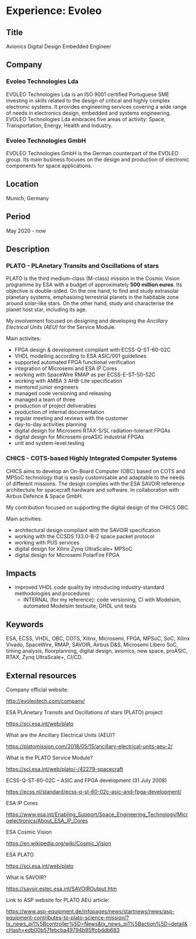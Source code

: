 # Experience: Evoleo

## Title

Avionics Digital Design Embedded Engineer

## Company

### Evoleo Technologies Lda

EVOLEO Technologies Lda is an ISO 9001 certified Portuguese SME investing in
skills related to the design of critical and highly complex electronic systems.
It provides engineering services covering a wide range of needs in electronics
design, embedded and systems engineering. EVOLEO Technologies Lda embraces five
areas of activity: Space, Transportation, Energy, Health and Industry.

### Evoleo Technologies GmbH

EVOLEO Technologies GmbH is the German counterpart of the EVOLEO group. Its main
business focuses on the design and production of electronic components for space
applications.

## Location

Munich, Germany

## Period

May 2020 - now

## Description

### PLATO - PLAnetary Transits and Oscillations of stars

PLATO is the third medium-class (M-class) mission in the Cosmic Vision programme
by ESA with a budget of approximately **500 million euros**. Its objective is
double-sided. On the one hand, to find and study extrasolar planetary systems,
emphasising terrestrial planets in the habitable zone around solar-like stars.
On the other hand, study and characterise the planet host star, including its
age.

My involvement focused on designing and developing the *Ancillary
Electrical Units (AEU)* for the Service Module.

Main activites:

* FPGA design & development compliant with ECSS-Q-ST-60-02C
* VHDL modelling according to ESA ASIC/001 guidelines
* supported automated FPGA functional verification
* integration of Microsemi and ESA IP Cores
* working with SpaceWire RMAP as per ECSS-E-ST-50-52C
* working with AMBA 3 AHB-Lite specification
* mentored junior engineers
* managed code versioning and releasing
* managed a team of three
* production of project deliverables
* production of internal documentation
* regular meeting and reviews with the customer
* day-to-day activities planning
* digital design for Microsemi RTAX-S/SL radiation-tolerant FPGAs
* digital design for Microsemi proASIC industrial FPGAs
* unit and system-level testing

### CHICS - COTS-based Highly Integrated Computer Systems

CHICS aims to develop an On-Board Computer (OBC) based on COTS and MPSoC
technology that is easily customisable and adaptable to the needs of different
missions. The design complies with the ESA SAVOIR reference architecture for
spacecraft hardware and software. In collaboration with Airbus Defence & Space
GmbH.

My contribution focused on supporting the digital design of the CHICS OBC.

Main activities:

* architectural design compliant with the SAVOIR specification
* working with the CCSDS 133.0-B-2 space packet protocol
* working with PUS services
* digital design for Xilinx Zynq UltraScale+ MPSoC
* digital design for Microsemi PolarFire FPGA

## Impacts

* improved VHDL code quality by introducing industry-standard methodologies and
  procedures
  * INTERNAL (for my reference): code versioning, CI with Modelsim, automated
      Modelsim testsuite, GHDL unit tests

## Keywords

ESA, ECSS, VHDL, OBC, COTS, Xilinx, Microsemi, FPGA, MPSoC, SoC, Xilinx Vivado,
SpaceWire, RMAP, SAVOIR, Airbus D&S, Microsemi Libero SoC, timing analysis,
floorplanning, digital design, avionics, new space, proASIC, RTAX, Zynq
UltraScale+, CI/CD.

## External resources

Company official website:

<http://evoleotech.com/company/>

ESA PLAnetary Transits and Oscillations of stars (PLATO) project:

<https://sci.esa.int/web/plato>

What are the Ancillary Electrical Units (AEU)?

<https://platomission.com/2018/05/15/ancillary-electrical-units-aeu-2/>

What is the PLATO Service Module?

<https://sci.esa.int/web/plato/-/42279-spacecraft>

ECSS-Q-ST-60-02C – ASIC and FPGA development (31 July 2008)

<https://ecss.nl/standard/ecss-q-st-60-02c-asic-and-fpga-development/>

ESA IP Cores

<https://www.esa.int/Enabling_Support/Space_Engineering_Technology/Microelectronics/About_ESA_IP_Cores>

ESA Cosmic Vision

<https://en.wikipedia.org/wiki/Cosmic_Vision>

ESA PLATO

<https://sci.esa.int/web/plato>

What is SAVOIR?

<https://savoir.estec.esa.int/SAVOIROutput.htm>

Link to ASP website for PLATO AEU article:

<https://www.asp-equipment.de/infopages/news/startnews/news/asp-equipment-contributes-to-plato-science-mission/?tx_news_pi1%5Bcontroller%5D=News&tx_news_pi1%5Baction%5D=detail&cHash=edb00b57febcba49794b95ffcbddb683>
